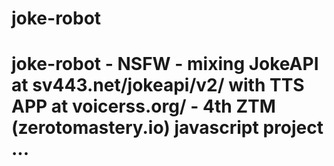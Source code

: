 # joke-robot
# joke-robot - NSFW - mixing JokeAPI at sv443.net/jokeapi/v2/ with TTS APP at voicerss.org/ - 4th ZTM (zerotomastery.io) javascript project ... 
